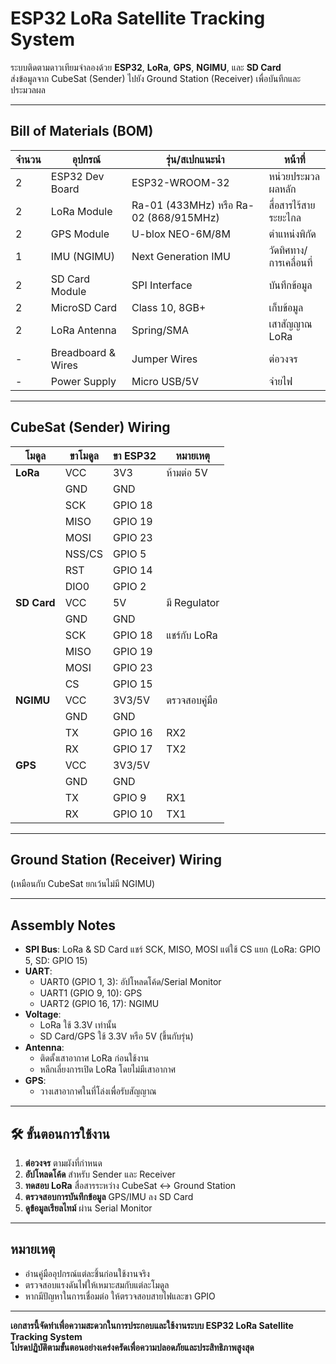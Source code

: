 #  ESP32 LoRa Satellite Tracking System

ระบบติดตามดาวเทียมจำลองด้วย **ESP32**, **LoRa**, **GPS**, **NGIMU**, และ **SD Card**  
ส่งข้อมูลจาก CubeSat (Sender) ไปยัง Ground Station (Receiver) เพื่อบันทึกและประมวลผล

---

##  Bill of Materials (BOM)

| จำนวน | อุปกรณ์ | รุ่น/สเปกแนะนำ | หน้าที่ |
|-------|---------|----------------|---------|
| 2 | ESP32 Dev Board | ESP32-WROOM-32 | หน่วยประมวลผลหลัก |
| 2 | LoRa Module | Ra-01 (433MHz) หรือ Ra-02 (868/915MHz) | สื่อสารไร้สายระยะไกล |
| 2 | GPS Module | U-blox NEO-6M/8M | ตำแหน่งพิกัด |
| 1 | IMU (NGIMU) | Next Generation IMU | วัดทิศทาง/การเคลื่อนที่ |
| 2 | SD Card Module | SPI Interface | บันทึกข้อมูล |
| 2 | MicroSD Card | Class 10, 8GB+ | เก็บข้อมูล |
| 2 | LoRa Antenna | Spring/SMA | เสาสัญญาณ LoRa |
| - | Breadboard & Wires | Jumper Wires | ต่อวงจร |
| - | Power Supply | Micro USB/5V | จ่ายไฟ |

---

##   CubeSat (Sender) Wiring

| โมดูล | ขาโมดูล | ขา ESP32 | หมายเหตุ |
|-------|---------|----------|----------|
| **LoRa** | VCC | 3V3 | ห้ามต่อ 5V |
| | GND | GND | |
| | SCK | GPIO 18 | |
| | MISO | GPIO 19 | |
| | MOSI | GPIO 23 | |
| | NSS/CS | GPIO 5 | |
| | RST | GPIO 14 | |
| | DIO0 | GPIO 2 | |
| **SD Card** | VCC | 5V | มี Regulator |
| | GND | GND | |
| | SCK | GPIO 18 | แชร์กับ LoRa |
| | MISO | GPIO 19 | |
| | MOSI | GPIO 23 | |
| | CS | GPIO 15 | |
| **NGIMU** | VCC | 3V3/5V | ตรวจสอบคู่มือ |
| | GND | GND | |
| | TX | GPIO 16 | RX2 |
| | RX | GPIO 17 | TX2 |
| **GPS** | VCC | 3V3/5V | |
| | GND | GND | |
| | TX | GPIO 9 | RX1 |
| | RX | GPIO 10 | TX1 |

---

##  Ground Station (Receiver) Wiring

(เหมือนกับ CubeSat ยกเว้นไม่มี NGIMU)

---

##   Assembly Notes

- **SPI Bus**: LoRa & SD Card แชร์ SCK, MISO, MOSI แต่ใช้ CS แยก (LoRa: GPIO 5, SD: GPIO 15)
- **UART**:  
  - UART0 (GPIO 1, 3): อัปโหลดโค้ด/Serial Monitor  
  - UART1 (GPIO 9, 10): GPS  
  - UART2 (GPIO 16, 17): NGIMU
- **Voltage**:  
  - LoRa ใช้ 3.3V เท่านั้น  
  - SD Card/GPS ใช้ 3.3V หรือ 5V (ขึ้นกับรุ่น)
- **Antenna**:  
  - ติดตั้งเสาอากาศ LoRa ก่อนใช้งาน  
  - หลีกเลี่ยงการเปิด LoRa โดยไม่มีเสาอากาศ
- **GPS**:  
  - วางเสาอากาศในที่โล่งเพื่อรับสัญญาณ

---

## 🛠 ขั้นตอนการใช้งาน

1. **ต่อวงจร** ตามผังที่กำหนด
2. **อัปโหลดโค้ด** สำหรับ Sender และ Receiver
3. **ทดสอบ LoRa** สื่อสารระหว่าง CubeSat ↔ Ground Station
4. **ตรวจสอบการบันทึกข้อมูล** GPS/IMU ลง SD Card
5. **ดูข้อมูลเรียลไทม์** ผ่าน Serial Monitor

---

##  หมายเหตุ

- อ่านคู่มืออุปกรณ์แต่ละชิ้นก่อนใช้งานจริง
- ตรวจสอบแรงดันไฟให้เหมาะสมกับแต่ละโมดูล
- หากมีปัญหาในการเชื่อมต่อ ให้ตรวจสอบสายไฟและขา GPIO

---

**เอกสารนี้จัดทำเพื่อความสะดวกในการประกอบและใช้งานระบบ ESP32 LoRa Satellite Tracking System**  
**โปรดปฏิบัติตามขั้นตอนอย่างเคร่งครัดเพื่อความปลอดภัยและประสิทธิภาพสูงสุด**
